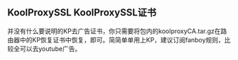 ## KoolProxySSL KoolProxySSL证书


并没有什么要说明的KP去广告证书，你只需要将包内的koolproxyCA.tar.gz在路由器中的KP恢复证书中恢复，即可。简简单单用上KP，建议订阅fanboy规则，比较全可以去youtube广告。
